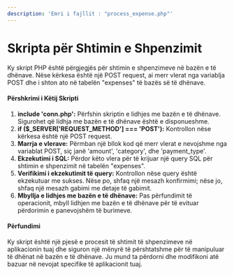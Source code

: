 ```yaml
---
description: 'Emri i fajllit : "process_expense.php"'
---
```


# Skripta për Shtimin e Shpenzimit

Ky skript PHP është përgjegjës për shtimin e shpenzimeve në bazën e të dhënave. Nëse kërkesa është një POST request, ai merr vlerat nga variablja POST dhe i shton ato në tabelën "expenses" të bazës së të dhënave.

#### Përshkrimi i Këtij Skripti

1. **include 'conn.php':** Përfshin skriptin e lidhjes me bazën e të dhënave. Sigurohet që lidhja me bazën e të dhënave është e disponueshme.
2. **if ($\_SERVER\['REQUEST\_METHOD'] === 'POST'):** Kontrollon nëse kërkesa është një POST request.
3. **Marrja e vlerave:** Përmban një bllok kod që merr vlerat e nevojshme nga variablat POST, siç janë 'amount', 'category', dhe 'payment\_type'.
4. **Ekzekutimi i SQL:** Përdor këto vlera për të krijuar një query SQL për shtimin e shpenzimit në tabelën "expenses".
5. **Verifikimi i ekzekutimit të query:** Kontrollon nëse query është ekzekutuar me sukses. Nëse po, shfaq një mesazh konfirmimi; nëse jo, shfaq një mesazh gabimi me detaje të gabimit.
6. **Mbyllja e lidhjes me bazën e të dhënave:** Pas përfundimit të operacionit, mbyll lidhjen me bazën e të dhënave për të evituar përdorimin e panevojshëm të burimeve.

#### Përfundimi

Ky skript është një pjesë e procesit të shtimit të shpenzimeve në aplikacionin tuaj dhe siguron një mënyrë të përshtatshme për të manipuluar të dhënat në bazën e të dhënave. Ju mund ta përdorni dhe modifikoni atë bazuar në nevojat specifike të aplikacionit tuaj.
